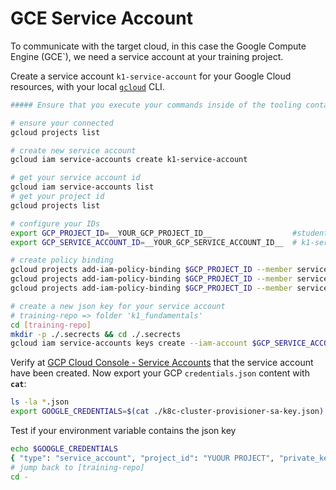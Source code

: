 
# GCE Service Account

To communicate with the target cloud, in this case the Google Compute Engine (GCE`), we need a service account at your training project.

Create a service account `k1-service-account` for your Google Cloud resources, with your local [`gcloud`](https://cloud.google.com/sdk/install) CLI.

```bash
##### Ensure that you execute your commands inside of the tooling container

# ensure your connected
gcloud projects list

# create new service account
gcloud iam service-accounts create k1-service-account

# get your service account id
gcloud iam service-accounts list
# get your project id
gcloud projects list

# configure your IDs
export GCP_PROJECT_ID=__YOUR_GCP_PROJECT_ID__                  #student-XX-project
export GCP_SERVICE_ACCOUNT_ID=__YOUR_GCP_SERVICE_ACCOUNT_ID__  # k1-service-account@student-XX.iam.gserviceaccount.com 

# create policy binding
gcloud projects add-iam-policy-binding $GCP_PROJECT_ID --member serviceAccount:$GCP_SERVICE_ACCOUNT_ID --role='roles/compute.admin'
gcloud projects add-iam-policy-binding $GCP_PROJECT_ID --member serviceAccount:$GCP_SERVICE_ACCOUNT_ID --role='roles/iam.serviceAccountUser' 
gcloud projects add-iam-policy-binding $GCP_PROJECT_ID --member serviceAccount:$GCP_SERVICE_ACCOUNT_ID --role='roles/viewer'

# create a new json key for your service account
# training-repo => folder 'k1_fundamentals'
cd [training-repo]
mkdir -p ./.secrects && cd ./.secrects 
gcloud iam service-accounts keys create --iam-account $GCP_SERVICE_ACCOUNT_ID k8c-cluster-provisioner-sa-key.json
``` 
Verify at [GCP Cloud Console - Service Accounts](https://console.cloud.google.com/iam-admin/serviceaccounts) that the service account have been created. Now export your GCP `credentials.json` content with **`cat`**:
```bash
ls -la *.json
export GOOGLE_CREDENTIALS=$(cat ./k8c-cluster-provisioner-sa-key.json)
```
Test if your environment variable contains the json key
```bash
echo $GOOGLE_CREDENTIALS 
{ "type": "service_account", "project_id": "YUOUR PROJECT", "private_key_id": "..." }
# jump back to [training-repo]
cd -
```
